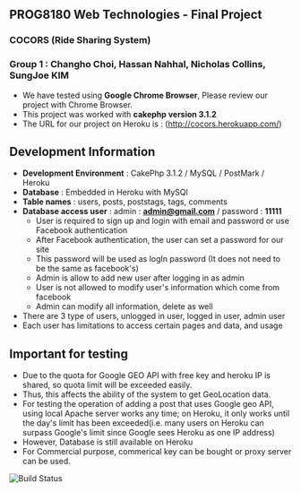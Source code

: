 ## PROG8180 Web Technologies - Final Project
### COCORS (Ride Sharing System)
### Group 1 : Changho Choi, Hassan Nahhal, Nicholas Collins, SungJoe KIM

- We have tested using **Google Chrome Browser**, Please review our project with Chrome Browser.
- This project was worked with **cakephp version 3.1.2**
- The URL for our project on Heroku is : (http://cocors.herokuapp.com/)

## Development Information

  - **Development Environment** : CakePhp 3.1.2 / MySQL / PostMark / Heroku
  - **Database** : Embedded in Heroku with MySQl
  - **Table names** : users, posts, poststags, tags, comments
  - **Database access user**  : admin : **admin@gmail.com**  / password : **11111**
    - User is required to sign up and login with email and password or use Facebook authentication
    - After Facebook authentication, the user can set a password for our site 
    - This password will be used as logIn password (It does not need to be the same as facebook's)
    - Admin is allow to add new user after logging in as admin
    - User is not allowed to modify user's information which come from facebook
    - Admin can modify all information, delete as well
  - There are 3 type of users, unlogged in user, logged in user, admin user
  - Each user has limitations to access certain pages and data, and usage

## Important for testing
 - Due to the quota for Google GEO API with free key and heroku IP is shared, so quota limit will be exceeded easily.  
 - Thus, this affects the ability of the system to get GeoLocation data.  
 - For testing the operation of adding a post that uses Google geo API, using local Apache server works any time; on Heroku, it only works until the day's limit has been exceeded(i.e. many users on Heroku can surpass Google's limit since Google sees Heroku as one IP address)
 - However, Database is still available on Heroku
 - For Commercial purpose, commerical key can be bought or proxy server can be used.

![Build Status](https://github.com/infomat/PROG8180_Final/blob/master/Src/mainpage_screen.png)
